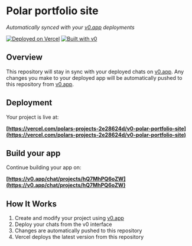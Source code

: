 # Polar portfolio site

*Automatically synced with your [v0.app](https://v0.app) deployments*

[![Deployed on Vercel](https://img.shields.io/badge/Deployed%20on-Vercel-black?style=for-the-badge&logo=vercel)](https://vercel.com/polars-projects-2e28624d/v0-polar-portfolio-site)
[![Built with v0](https://img.shields.io/badge/Built%20with-v0.app-black?style=for-the-badge)](https://v0.app/chat/projects/hQ7MhPQ6oZW)

## Overview

This repository will stay in sync with your deployed chats on [v0.app](https://v0.app).
Any changes you make to your deployed app will be automatically pushed to this repository from [v0.app](https://v0.app).

## Deployment

Your project is live at:

**[https://vercel.com/polars-projects-2e28624d/v0-polar-portfolio-site](https://vercel.com/polars-projects-2e28624d/v0-polar-portfolio-site)**

## Build your app

Continue building your app on:

**[https://v0.app/chat/projects/hQ7MhPQ6oZW](https://v0.app/chat/projects/hQ7MhPQ6oZW)**

## How It Works

1. Create and modify your project using [v0.app](https://v0.app)
2. Deploy your chats from the v0 interface
3. Changes are automatically pushed to this repository
4. Vercel deploys the latest version from this repository